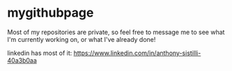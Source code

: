 # mygithubpage
Most of my repositories are private, so feel free to message me to see what I'm currently working on, or what I've already done!

linkedin has most of it: https://www.linkedin.com/in/anthony-sistilli-40a3b0aa
